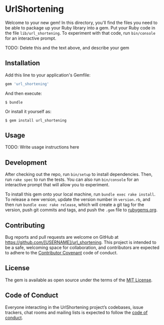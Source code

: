 # UrlShortening

Welcome to your new gem! In this directory, you'll find the files you need to be able to package up your Ruby library into a gem. Put your Ruby code in the file `lib/url_shortening`. To experiment with that code, run `bin/console` for an interactive prompt.

TODO: Delete this and the text above, and describe your gem

## Installation

Add this line to your application's Gemfile:

```ruby
gem 'url_shortening'
```

And then execute:

    $ bundle

Or install it yourself as:

    $ gem install url_shortening

## Usage

TODO: Write usage instructions here

## Development

After checking out the repo, run `bin/setup` to install dependencies. Then, run `rake spec` to run the tests. You can also run `bin/console` for an interactive prompt that will allow you to experiment.

To install this gem onto your local machine, run `bundle exec rake install`. To release a new version, update the version number in `version.rb`, and then run `bundle exec rake release`, which will create a git tag for the version, push git commits and tags, and push the `.gem` file to [rubygems.org](https://rubygems.org).

## Contributing

Bug reports and pull requests are welcome on GitHub at https://github.com/[USERNAME]/url_shortening. This project is intended to be a safe, welcoming space for collaboration, and contributors are expected to adhere to the [Contributor Covenant](http://contributor-covenant.org) code of conduct.

## License

The gem is available as open source under the terms of the [MIT License](http://opensource.org/licenses/MIT).

## Code of Conduct

Everyone interacting in the UrlShortening project’s codebases, issue trackers, chat rooms and mailing lists is expected to follow the [code of conduct](https://github.com/[USERNAME]/url_shortening/blob/master/CODE_OF_CONDUCT.md).
